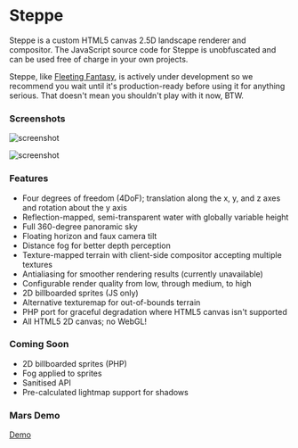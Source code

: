 Steppe
======

Steppe is a custom HTML5 canvas 2.5D landscape renderer and compositor. The
JavaScript source code for Steppe is unobfuscated and can be used free of
charge in your own projects.

Steppe, like [Fleeting Fantasy](http://fleetingfantasy.com/), is actively under
development so we recommend you wait until it's production-ready before using
it for anything serious. That doesn't mean you shouldn't play with it now, BTW.

### Screenshots ###

![screenshot](http://fleetingfantasy.com/images/screenshots/007.jpg)

![screenshot](http://fleetingfantasy.com/images/screenshots/001.jpg)

### Features ###

* Four degrees of freedom (4DoF); translation along the x, y, and z axes and rotation about the y axis
* Reflection-mapped, semi-transparent water with globally variable height
* Full 360-degree panoramic sky
* Floating horizon and faux camera tilt
* Distance fog for better depth perception
* Texture-mapped terrain with client-side compositor accepting multiple textures
* Antialiasing for smoother rendering results (currently unavailable)
* Configurable render quality from low, through medium, to high
* 2D billboarded sprites (JS only)
* Alternative texturemap for out-of-bounds terrain
* PHP port for graceful degradation where HTML5 canvas isn't supported
* All HTML5 2D canvas; no WebGL!

### Coming Soon ###

* 2D billboarded sprites (PHP)
* Fog applied to sprites
* Sanitised API
* Pre-calculated lightmap support for shadows

### Mars Demo ###

[Demo](http://steppe.fleetingfantasy.com/)

